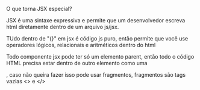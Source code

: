 O que torna JSX especial?

JSX é uma sintaxe expressiva e permite que um desenvolvedor escreva html diretamente dentro de um arquivo js/jsx.

TUdo dentro de "{}" em jsx é código js puro, então permite que você use operadores lógicos, relacionais e aritméticos dentro do html

Todo componente jsx pode ter só um elemento parent, então todo o código HTML precisa estar dentro de outro elemento como uma <div>, caso não queira fazer isso pode usar fragmentos, fragmentos são tags vazias <> e </>    